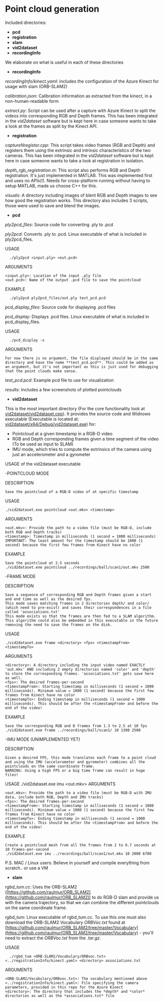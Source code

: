 # Point cloud generation

Included directories:

- **pcd**
- **registration**
- **slam**
- **vid2dataset**
- **recordingInfo**

We elaborate on what is useful in each of these directories

- **recordingInfo**

*recordingInfo/kinect.yaml*: includes the configuration of the Azure Kinect for usage with slam (ORB-SLAM2)

*calibration.json*: Calibration information as extracted from the kinect, in a non-human-readable form

*extract.py*: Script can be used after a capture with Azure Kinect to split the videos into corresponding RGB and Depth frames. This has been integrated in the *vid2dataset* software but is kept here in case someone wants to take a look at the frames as split by the Kinect API.

- **registration**

*captureNregister.cpp*: This script takes video frames (RGB and Depth) and registers them using the extrinsic and intrinsic characteristics of the two cameras. This has been integrated in the *vid2dataset* software but is kept here in case someone wants to take a look at registration in isolation.

*depth\_rgb\_registration.m*: This script also performs RGB and Depth registration. It's just implemented in MATLAB. This was implemented first and uses no APIs(!). Needs for cross-platform running without having to setup MATLAB, made us choose C++ for this.

*visuals*: A directory including images of blent RGB and Depth images to see how good the registration works. This directory also includes 3 scripts, those were used to save and blend the images.

- **pcd**


*ply2pcd\_files*: Source code for converting .ply to .pcd

*ply2pcd*: Converts .ply to .pcd. Linux executable of what is included in ply2pcd_files.

USAGE

```
  ./ply2pcd <input.ply> <out.pcd>
```

ARGUMENTS


    <input.ply>: Location of the input .ply file
    <out.pcd>: Name of the output .pcd file to save the pointcloud

EXAMPLE

```
  ./ply2pcd ply2pcd_files/out.ply test_pcd.pcd
```

*pcd\_display\_files*: Source code for displaying .pcd files

*pcd\_display*: Displays .pcd files. Linux executable of what is included in pcd_display_files.

USAGE

```
  ./pcd_display -s
```

ARGUMENTS

    For now there is no argument, the file displayed should be in the same directory and have the name **test_pcd.pcd**. This could be added as an argument, but it's not important as this is just used for debugging that the point clouds make sense.


*test_pcd.pcd*: Example pcd file to use for visualization

*results*: Includes a few screenshots of plotted pointclouds

- **vid2dataset**

This is the most important directory (For the core functionality look at [vid2dataset/vid2dataset.cpp](pointCloudGen/vid2dataset/vid2dataset.cpp)). It provides the source code and *Widnows* executable (Executable is located at: [vid2dataset/x64/Debug/vid2dataset.exe](pointCloudGen/vid2dataset/x64/Debug/vid2dataset.exe)) for:

- Pointcloud at a given timestamp in a RGB-D video
- RGB and Depth corresponding frames given a time segment of the video (To be used as input to SLAM)
- IMU mode, which tries to compute the extrinsics of the camera using just an accelerometer and a gyrometer

USAGE of the vid2dataset executable

-POINTCLOUD MODE

DESCRIPTION

    Save the pointcloud of a RGB-D video of at specific timestamp
USAGE

    ./vid2dataset.exe pointcloud <out.mkv> <timestamp>
ARGUMENTS

    <out.mkv>: Provide the path to a video file (must be RGB-D, include both RGB and Depth tracks)
    <timestamp>: Timestamp in milliseconds (1 second = 1000 milliseconds)
    IMPORTANT: The least amount for the timestamp should be 1000 (1 second) because the first few frames from Kinect have no color
EXAMPLE

    Save the pointcloud at 2.5 seconds
    ./vid2dataset.exe pointcloud ../recordings/ball/scan1/out.mkv 2500

-FRAME MODE

DESCRIPTION

    Save a sequence of corresponding RGB and Depth frames given a start and end time as well as the desired fps.
    This mode saves matching frames in 2 directories depth/ and color/ (which need to pre-exist) and saves their correspondences in a file called 'associations.txt'
    This mode exists so that the frames are then fed to a SLAM algorithm.
    This algorithm could also be embedded in this executable in the future removing the need to save the frames on the disk.
USAGE

    ./vid2dataset.exe frame <directory> <fps> <timestampFrom> <timestampTo>
ARGUMENTS

    <directory>: A directory including the input video named EXACTLY 'out.mkv' AND including 2 empty directories named 'color' and 'depth' to store the corresponding frames. 'associations.txt' gets save here as well.
    <fps>: The desired frames-per-second
    <timestampFrom>: Starting timestamp in milliseconds (1 second = 1000 milliseconds). Minimum value = 1000 (1 second) because the first few frames from Kinect have no color
    <timestampTo>: Ending timestamp in milliseconds (1 second = 1000 milliseconds). This should be after the <timestampFrom> and before the end of the video!
EXAMPLE

    Save the corresponding RGB and D frames from 1.3 to 2.5 at 10 fps
    ./vid2dataset.exe frame ../recordings/ball/scan1/ 10 1300 2500

-IMU MODE (UNIMPLEMENTED YET)

DESCRIPTION

    Given a desired FPS, this mode translates each frame to a point cloud and using the IMU (accelerometer and gyrometer) combines all the pointclouds on the same coordinate frame.
    WARNING: Using a high FPS or a big time frame can result in huge files!
USAGE
    ./vid2dataset.exe imu <out.mkv> <fps> <timestampFrom> <timestampTo>
ARGUMENTS

    <out.mkv>: Provide the path to a video file (must be RGB-D with IMU data, include both RGB, Depth and IMU tracks)
    <fps>: The desired frames-per-second
    <timestampFrom>: Starting timestamp in milliseconds (1 second = 1000 milliseconds). Minimum value = 1000 (1 second) because the first few frames from Kinect have no color
    <timestampTo>: Ending timestamp in milliseconds (1 second = 1000 milliseconds). This should be after the <timestampFrom> and before the end of the video!
EXAMPLE

    Create a pointcloud mesh from all the frames from 2 to 6.7 seconds at 10 frames-per-second
    ./vid2dataset.exe imu ../recordings/ball/scan1/out.mkv 10 2000 6700

P.S. MAC / Linux users: Believe in yourself and compile everything from scratch.. or use a VM

- **slam**

*rgbd_tum.cc*: Uses the ORB-SLAM2 ([https://github.com/raulmur/ORB_SLAM2](https://github.com/raulmur/ORB_SLAM2)) to do RGB-D slam and provide us with the camera trajectory, so that we can combine the different pointclouds on the same coordinate frame.

*rgbd_tum*: Linux executable of rgbd_tum.cc. To use this one must also download the ORB-SLAM2 Vocabulary *ORBVoc.txt* found at [https://github.com/raulmur/ORB_SLAM2/tree/master/Vocabulary](https://github.com/raulmur/ORB_SLAM2/tree/master/Vocabulary) - you'll need to extract the *ORBVoc.txt* from the *.tar.gz*.

  USAGE
  ```
    ./rgbd_tum <ORB-SLAM2/Vocabulary/ORBvoc.txt> <../registrationInfo/kinect.yaml> <directory> associations.txt
  ```
  ARGUMENTS

    <ORB-SLAM2/Vocabulary/ORBvoc.txt>: The vocabulary mentioned above
    <../registrationInfo/kinect.yaml>: File specifying the camera parameters, provided in this repo for the Azure Kinect
    <directory>: The directory that includes the *depth* and *color* directories as well as the *associations.txt* file
